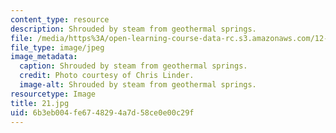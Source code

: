 ```yaml
---
content_type: resource
description: Shrouded by steam from geothermal springs.
file: /media/https%3A/open-learning-course-data-rc.s3.amazonaws.com/12-753-geodynamics-seminar-spring-2006/6b3eb004fe6748294a7d58ce0e00c29f_21.jpg
file_type: image/jpeg
image_metadata:
  caption: Shrouded by steam from geothermal springs.
  credit: Photo courtesy of Chris Linder.
  image-alt: Shrouded by steam from geothermal springs.
resourcetype: Image
title: 21.jpg
uid: 6b3eb004-fe67-4829-4a7d-58ce0e00c29f
---
```

